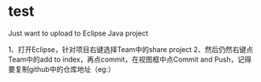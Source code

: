 # test
Just want to upload to Eclipse Java project 

 
1、打开Eclipse，针对项目右键选择Team中的share project
2、然后仍然右键点Team中的add to index，再点commit，在视图框中点Commit and Push，记得要复制github中的仓库地址（eg:）
